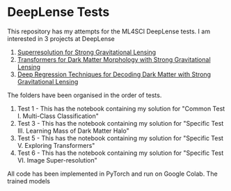 # DeepLense Tests

This repository has my attempts for the ML4SCI DeepLense tests. I am interested in 3 projects at DeepLense
1. [Superresolution for Strong Gravitational Lensing](https://ml4sci.org/gsoc/2023/proposal_DEEPLENSE6.html)
2. [Transformers for Dark Matter Morphology with Strong Gravitational Lensing](https://ml4sci.org/gsoc/2023/proposal_DEEPLENSE4.html)
3. [Deep Regression Techniques for Decoding Dark Matter with Strong Gravitational Lensing](https://ml4sci.org/gsoc/2023/proposal_DEEPLENSE2.html)

The folders have been organised in the order of tests. 
1. Test 1 - This has the notebook containing my solution for "Common Test I. Multi-Class Classification"
2. Test 3 - This has the notebook containing my solution for "Specific Test III. Learning Mass of Dark Matter Halo"
3. Test 5 - This has the notebook containing my solution for "Specific Test V. Exploring Transformers"
3. Test 6 - This has the notebook containing my solution for "Specific Test VI. Image Super-resolution"

All code has been implemented in PyTorch and run on Google Colab. The trained models 